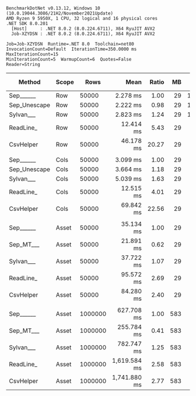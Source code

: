 ```

BenchmarkDotNet v0.13.12, Windows 10 (10.0.19044.3086/21H2/November2021Update)
AMD Ryzen 9 5950X, 1 CPU, 32 logical and 16 physical cores
.NET SDK 8.0.201
  [Host]     : .NET 8.0.2 (8.0.224.6711), X64 RyuJIT AVX2
  Job-XZYDSN : .NET 8.0.2 (8.0.224.6711), X64 RyuJIT AVX2

Job=Job-XZYDSN  Runtime=.NET 8.0  Toolchain=net80  
InvocationCount=Default  IterationTime=350.0000 ms  MaxIterationCount=15  
MinIterationCount=5  WarmupCount=6  Quotes=False  
Reader=String  

```
| Method       | Scope | Rows    | Mean         | Ratio | MB  | MB/s    | ns/row | Allocated     | Alloc Ratio |
|------------- |------ |-------- |-------------:|------:|----:|--------:|-------:|--------------:|------------:|
| Sep______    | Row   | 50000   |     2.278 ms |  1.00 |  29 | 12811.2 |   45.6 |       1.01 KB |        1.00 |
| Sep_Unescape | Row   | 50000   |     2.222 ms |  0.98 |  29 | 13132.2 |   44.4 |       1.01 KB |        1.00 |
| Sylvan___    | Row   | 50000   |     2.823 ms |  1.24 |  29 | 10338.6 |   56.5 |       7.21 KB |        7.10 |
| ReadLine_    | Row   | 50000   |    12.414 ms |  5.43 |  29 |  2350.6 |  248.3 |   88608.24 KB |   87,329.01 |
| CsvHelper    | Row   | 50000   |    46.178 ms | 20.27 |  29 |   631.9 |  923.6 |      19.99 KB |       19.71 |
|              |       |         |              |       |     |         |        |               |             |
| Sep______    | Cols  | 50000   |     3.099 ms |  1.00 |  29 |  9415.3 |   62.0 |       1.02 KB |        1.00 |
| Sep_Unescape | Cols  | 50000   |     3.664 ms |  1.18 |  29 |  7963.8 |   73.3 |       1.02 KB |        1.00 |
| Sylvan___    | Cols  | 50000   |     5.039 ms |  1.63 |  29 |  5791.0 |  100.8 |       7.21 KB |        7.09 |
| ReadLine_    | Cols  | 50000   |    12.515 ms |  4.01 |  29 |  2331.6 |  250.3 |   88608.24 KB |   87,161.23 |
| CsvHelper    | Cols  | 50000   |    69.842 ms | 22.56 |  29 |   417.8 | 1396.8 |     445.76 KB |      438.48 |
|              |       |         |              |       |     |         |        |               |             |
| Sep______    | Asset | 50000   |    35.134 ms |  1.00 |  29 |   830.6 |  702.7 |   13802.48 KB |        1.00 |
| Sep_MT___    | Asset | 50000   |    21.891 ms |  0.62 |  29 |  1333.0 |  437.8 |   13996.06 KB |        1.01 |
| Sylvan___    | Asset | 50000   |    37.722 ms |  1.07 |  29 |   773.6 |  754.4 |   13962.33 KB |        1.01 |
| ReadLine_    | Asset | 50000   |    95.572 ms |  2.69 |  29 |   305.3 | 1911.4 |  102133.25 KB |        7.40 |
| CsvHelper    | Asset | 50000   |    84.280 ms |  2.40 |  29 |   346.2 | 1685.6 |   13970.38 KB |        1.01 |
|              |       |         |              |       |     |         |        |               |             |
| Sep______    | Asset | 1000000 |   627.708 ms |  1.00 | 583 |   930.0 |  627.7 |  266667.65 KB |        1.00 |
| Sep_MT___    | Asset | 1000000 |   255.784 ms |  0.41 | 583 |  2282.3 |  255.8 |  267978.42 KB |        1.00 |
| Sylvan___    | Asset | 1000000 |   782.747 ms |  1.25 | 583 |   745.8 |  782.7 |  266825.97 KB |        1.00 |
| ReadLine_    | Asset | 1000000 | 1,619.584 ms |  2.58 | 583 |   360.5 | 1619.6 | 2038833.09 KB |        7.65 |
| CsvHelper    | Asset | 1000000 | 1,741.880 ms |  2.77 | 583 |   335.1 | 1741.9 |  266844.68 KB |        1.00 |
